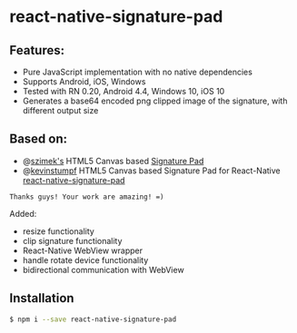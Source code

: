 # react-native-signature-pad

## Features:
- Pure JavaScript implementation with no native dependencies
- Supports Android, iOS, Windows
- Tested with RN 0.20, Android 4.4, Windows 10, iOS 10
- Generates a base64 encoded png clipped image of the signature, with different output size

## Based on:
- @[szimek's](https://github.com/szimek) HTML5 Canvas based [Signature Pad](https://github.com/szimek/signature_pad)
- @[kevinstumpf](https://github.com/kevinstumpf)  HTML5 Canvas based Signature Pad for React-Native [react-native-signature-pad](https://github.com/kevinstumpf/react-native-signature-pad)

```
Thanks guys! Your work are amazing! =)
```

Added:
- resize functionality
- clip signature functionality
- React-Native WebView wrapper
- handle rotate device functionality
- bidirectional communication with WebView 

## Installation

```sh
$ npm i --save react-native-signature-pad 
```